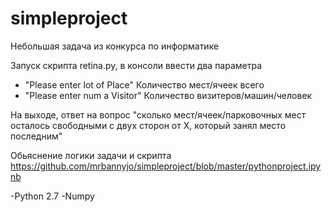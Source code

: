 # simpleproject
Небольшая задача из конкурса по информатике

Запуск скрипта retina.py, в консоли ввести два параметра
  - "Please enter lot of Place" Количество мест/ячеек всего 
  - "Please enter num a Visitor" Количество визитеров/машин/человек
  
На выходе, ответ на вопрос "сколько мест/ячеек/парковочных мест осталось свободными с двух сторон от X, который занял место последним"

Обьяснение логики задачи и скрипта https://github.com/mrbannyjo/simpleproject/blob/master/pythonproject.ipynb  

-Python 2.7
-Numpy
